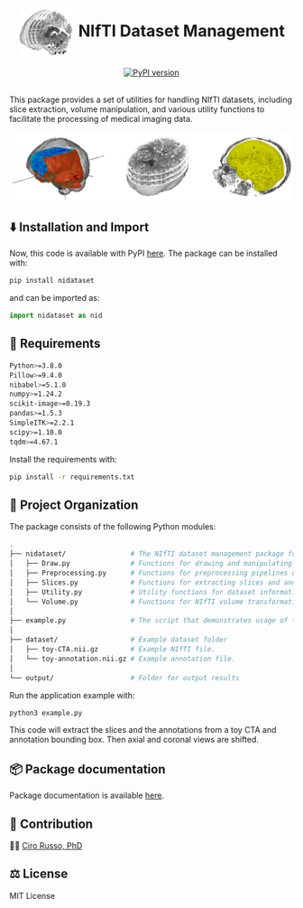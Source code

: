 <div align="center">

  <!-- headline -->
  <center><h1><img align="center" src="./docs/images/logo.png" width=100px> NIfTI Dataset Management</h1></center>

  <!-- PyPI badge -->
  <a href="https://pypi.org/project/nidataset/">
    <img src="https://badge.fury.io/py/nidataset.svg" alt="PyPI version">
  </a>

</div>

<br>

This package provides a set of utilities for handling NIfTI datasets, including slice extraction, volume manipulation, and various utility functions to facilitate the processing of medical imaging data. <br>

<img align="center" src="./docs/images/nidataset.png" width=1000px>

<br>

## ⬇️ Installation and Import
Now, this code is available with PyPI [here](https://pypi.org/project/nidataset/). The package can be installed with:

```bash
pip install nidataset
```

and can be imported as:

```python
import nidataset as nid
```

## 🚨 Requirements

```bash
Python>=3.8.0
Pillow>=9.4.0
nibabel>=5.1.0
numpy>=1.24.2
scikit-image>=0.19.3
pandas>=1.5.3
SimpleITK>=2.2.1
scipy>=1.10.0
tqdm>=4.67.1
```

Install the requirements with:
```bash
pip install -r requirements.txt
```

## 📂 Project Organization

The package consists of the following Python modules:
```bash
.
├── nidataset/                # The NIfTI dataset management package folder
│   ├── Draw.py               # Functions for drawing and manipulating bounding boxes on NIfTI images.
│   ├── Preprocessing.py      # Functions for preprocessing pipelines on NIfTI images.
│   ├── Slices.py             # Functions for extracting slices and annotations from NIfTI files.
│   ├── Utility.py            # Utility functions for dataset information statistics.
│   └── Volume.py             # Functions for NIfTI volume transformations and modifications.
│
├── example.py                # The script that demonstrates usage of the package.
│
├── dataset/                  # Example dataset folder
│   ├── toy-CTA.nii.gz        # Example NIfTI file.
│   └── toy-annotation.nii.gz # Example annotation file.
│
└── output/                   # Folder for output results
```

Run the application example with:

```bash
python3 example.py
```

This code will extract the slices and the annotations from a toy CTA and annotation bounding box. Then axial and coronal views are shifted.

## 📦 Package documentation

Package documentation is available [here](https://giuliorusso.github.io/Ni-Dataset/).

## 🤝 Contribution
👨‍💻 [Ciro Russo, PhD](https://www.linkedin.com/in/ciro-russo-b14056100/)

## ⚖️ License

MIT License

